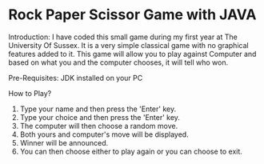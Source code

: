 # Rock Paper Scissor Game with JAVA


Introduction:
I have coded this small game during my first year at The University Of Sussex. It is a very simple classical game with no graphical features added to it. This game will allow you to play against Computer and based on what you and the computer chooses, it will tell who won.

Pre-Requisites:
JDK installed on your PC

How to Play? 
1. Type your name and then press the 'Enter' key.
2. Type your choice and then press the 'Enter' key.
3. The computer will then choose a random move.
4. Both yours and computer's move will be displayed.
5. Winner will be announced.
6. You can then choose either to play again or you can choose to exit.

